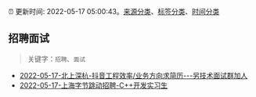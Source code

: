 :alarm_clock: 更新时间: 2022-05-17 05:00:43。[来源分类](../README.md)、[标签分类](../TAGS.md)、[时间分类](../TIMELINE.md)

## 招聘面试


> 关键字：`招聘`、`面试`



- [2022-05-17-北上深杭-抖音工程效率/业务方向求简历---另技术面试群加人](https://www.v2ex.com/t/853403) 
- [2022-05-17-上海字节跳动招聘-C++开发实习生](https://www.v2ex.com/t/853380) 